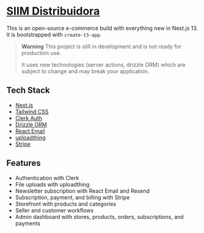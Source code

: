 # [SIIM Distribuidora](https://siim-distribuidora.vercel.app/)

This is an open-source e-commerce build with everything new in Next.js 13. It is bootstrapped with `create-t3-app`.

<!-- [![Skateshop13](./public/screenshot.png)](https://skateshop13.vercel.app/) -->

> **Warning**
> This project is still in development and is not ready for production use.
>
> It uses new technologies (server actions, drizzle ORM) which are subject to change and may break your application.

## Tech Stack

- [Next.js](https://nextjs.org)
- [Tailwind CSS](https://tailwindcss.com)
- [Clerk Auth](https://clerk.dev)
- [Drizzle ORM](https://orm.drizzle.team)
- [React Email](https://react.email)
- [uploadthing](https://uploadthing.com)
- [Stripe](https://stripe.com)

## Features

- Authentication with Clerk
- File uploads with uploadthing
- Newsletter subscription with React Email and Resend
- Subscription, payment, and billing with Stripe
- Storefront with products and categories
- Seller and customer workflows
- Admin dashboard with stores, products, orders, subscriptions, and payments
